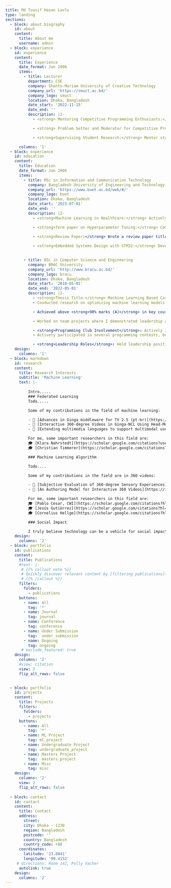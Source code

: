 ```yaml
---
title: Md Tousif Hasan Lavlu
type: landing
sections:
  - block: about.biography
    id: about
    content:
      title: About me
      username: admin
  - block: experience
    id: experience
    content:
      title: Experience
      date_format: Jan 2006
      items:
        - title: Lecturer
          department: CSE
          company: Shanto-Mariam University of Creative Technology
          company_url: 'https://smuct.ac.bd/'
          company_logo: smuct
          location: Dhaka, Bangladesh
          date_start: '2022-11-15'
          date_end: ''
          description: |2-
            - <strong> Mentoring Competitive Programming Enthusiasts:</strong> Actively mentor students participating in competitive programming, guiding them through problem-solving techniques, algorithmic thinking, and contest preparation.

            - <strong> Problem Setter and Moderator for Competitive Programming Contests:</strong> Serve as a problem setter and moderator for various competitive programming contests, enabling students to experience real-world problem-solving scenarios.

            - <strong>Supervising Student Research:</strong> Mentor students in conducting research on machine learning, from formulating research problems to achieving results.Moreover, guiding students on projects using different programming languages (e.g., Python, Java, C++) to solve real-world problems.

      columns: '1'
  - block: experience
    id: education
    content:
      title: Education
      date_format: Jan 2006
      items:
        - title: MSc in Information and Communication Technology
          company: Bangladesh University of Engineering and Technology (BUET)
          company_url: 'https://www.buet.ac.bd/web/#/'
          company_logo: buet
          location: Dhaka, Bangladesh
          date_start: '2023-07-01'
          date_end: ''
          description: |2-
            - <strong>Machine Learning in Healthcare:</strong> Actively researching machine learning applications to enhance healthcare services, focusing on predictive modeling, data standardization.

            - <strong>Term paper on Hyperparameter Tuning:</strong> Completed a term paper on hyperparameter tuning in different machine learning algorithms using the United States Congressional Voting Records dataset from the UCI. This work provided insights into optimizing algorithm performance through systematic hyperparameter adjustments.

            - <strong>Review Paper:</strong> Wrote a review paper titled <strong>"Key Algorithms in Chatbot Development: A Comprehensive Review"</strong>, providing a detailed analysis of foundational and advanced algorithms used in chatbot systems.
            
            - <strong>Embedded Systems Design with STM32:</strong> Developed embedded systems titled <strong>Adjustable Digital Clock</strong> using STM32 microcontrollers, applying programming and hardware integration skills.
            

        - title: BSc in Computer Science and Engineering
          company: BRAC University
          company_url: 'http://www.bracu.ac.bd/'
          company_logo: bracu
          location: Dhaka, Bangladesh
          date_start: '2018-05-01'
          date_end: '2022-05-01'
          description: |2-
            - <strong>Thesis Title:</strong> Machine Learning Based Career Suggestive System in the Informal Job Sector Considering Cognitive Skills. 
            - Conducted research on optimizing machine learning models through hyperparameter tuning to improve predictive performance.

            - Achieved above <strong>90% marks (A)</strong> in key courses, including: <strong> Data, Structure, Algorithm, Artificial Intelligence, Neural Network, Robotics, Computer Network</strong>.

            - Worked on team projects where I demonstrated leadership and technical expertise in developing software solutions using advanced programming languages and frameworks.

            - <strong>Programming Club Involvement</strong>: Actively involved in the university's programming community, organizing and participating in coding workshops, hackathons, and events aimed at promoting coding literacy among students.
            - Actively participated in several programming contests, both regional and university-level, which enhanced my problem-solving skills and algorithmic thinking.

            - <strong>Leadership Roles</strong>: Held leadership positions in various club, contributing to organizing technical seminars, cultural events, orientation program, convocation and contests to foster a vibrant campus life.
    design:
      columns: '1'
  - block: markdown
    id: research
    content:
      title: Research Interests
      subtitle: 'Machine Learning'
      text: |-
        
          Intro.....
          ### Federated Learning
          Todo.....

          Some of my contributions in the field of machine learning:

          - 📄 [Advances in Ginga middleware for TV 2.5 (pt-br)](https://set.org.br/news-revista-da-set/artigo-news-revista-da-set/avancos-do-middleware-ginga-para-tv-2-5/)
          - 📄 [Interactive 360-degree Videos in Ginga-NCL Using Head-Mounted-Displays as Second Screen Devices](https://dl.acm.org/doi/abs/10.1145/3428658.3430972)
          - 📄 [Extending multimedia languages to support multimodal user interactions](https://link.springer.com/article/10.1007/s11042-016-3846-8)

          For me, some important researchers in this field are:
          🎓 [Klara Nahrstedt](https://scholar.google.com/citations?user=TW0t25AAAAAJ&hl=en&oi=ao)
          🎓 [Christian Timmerer](https://scholar.google.com/citations?hl=en&user=WqVnh0IAAAAJ)

          ### Machine Learning Algorithm

          Todo....

          Some of my contributions in the field are in 360 videos:

          - 📄 [Subjective Evaluation of 360-degree Sensory Experiences](https://ieeexplore.ieee.org/abstract/document/8901743)
          - 📄 [An Authoring Model for Interactive 360 Videos](https://ieeexplore.ieee.org/abstract/document/9105958)

          For me, some important researchers in this field are:
          🎓 [Pablo Cesar, CWI](https://scholar.google.com/citations?hl=en&user=guRMl5IAAAAJ),
          🎓 [Jesús Gutiérrez](https://scholar.google.com/citations?hl=en&user=t_WCdAsAAAAJ)
          🎓 [Cornelius Hellge](https://scholar.google.com/citations?hl=en&user=Bb3G13cAAAAJ)

          ### Social Impact

          I truly believe technology can be a vehicle for social impact, especially in multimedia. Today, multimedia/web/video data are spread and are useful for accessibility, governance transparency, minority inclusion, social justice/activism, etc.
    design:
      columns: '2'
  - block: portfolio
    id: publications
    content:
      title: Publications
      #text: |-
       # {{% callout note %}}
       # Quickly discover relevant content by [filtering publications](./publication/).
       # {{% /callout %}}
      filters:
        folders:
          - publications
      buttons:
        - name: All
          tag: '*'
        - name: Journal
          tag: journal
        - name: Conference
          tag: conference
        - name: Under Submission
          tag:  under_submission
        - name: Ongoing
          tag: ongoing
       # exclude_featured: true
    design:
      columns: '2'
      #view: citation
      view: 2
      flip_alt_rows: false
      

  - block: portfolio
    id: projects
    content:
      title: Projects
      filters:
        folders:
          - projects
      buttons:
        - name: All
          tag: '*'
        - name: ML Project
          tag: ml_project
        - name: Undergraduate Project
          tag: undergraduate_project
        - name: Masters Project
          tag:  masters_project
        - name: Misc
          tag: misc
    design:
      columns: '2'
      view: 2
      flip_alt_rows: false
      
  - block: contact
    id: contact
    content:
      title: Contact
      address:
        street:
        city: Dhaka - 1230
        region: Bangladesh
        postcode: ''
        country: Bangladesh
        country_code: +88
      coordinates:
        latitude: '23.8041' 
        longitude: '90.4152'
     # directions: Room 142, Polly Vacher
      autolink: true
    design:
      columns: '2'
---
```

